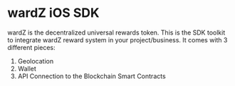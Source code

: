 # wardZ iOS SDK

wardZ is the decentralized universal rewards token. This is the SDK toolkit to integrate wardZ reward system in your project/business. It comes with 3 different pieces:
1. Geolocation 
2. Wallet
3. API Connection to the Blockchain Smart Contracts


